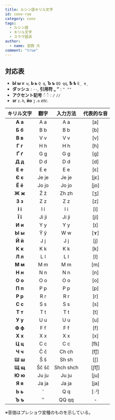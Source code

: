 ```yaml
---
title: ルシン語キリル文字
id: conv-rue
category: conv
tags:
  - ルシン語
  - キリル文字
  - スラヴ語派
author:
  - name: 宮西 大
comment: "true"
---
```


<HLConverter src="/conv/tsv/rue.tsv" />

## 対応表

- **Ы ы** `W w`, **Ь ь** `Q q`, **Ъ ъ** `QQ qq`, **Ѣ ѣ** `E_ e_`
- **ダッシュ** : `--`, **引用符 „ ”** : `" ""`
- **アクセント記号 ◌́ ◌̀** : `/` `//`
- **зг** `z.h`, **йо** `j.o` *etc.*

|キリル文字|翻字|入力方法|代⁠表⁠的⁠な⁠音|
|:---:|:---:|:---:|:---:|
|**А а**|A a|A a|[a]|
|**Б б**|B b|B b|[b]|
|**В в**|V v|V v|[v]|
|**Г г**|H h|H h|[h]|
|**Ґ ґ**|G g|G g|[g]|
|**Д д**|D d|D d|[d]|
|**Е е**|E e|E e|[ɛ]|
|**Є є**|Je je|Je je|[jɛ]|
|**Ё ё**|Jo jo|Jo jo|[jo]|
|**Ж ж**|Ž ž|Zh zh|[ʒ]|
|**З з**|Z z|Z z|[z]|
|**І і**|I i|I i|[i]|
|**Ї ї**|Ji ji|Ji ji|[ji]|
|**И и**|Y y|Y y|[ɪ]|
|**Ы ы**|Ŷ ŷ|W w|[ɤ]|
|**Й й**|J j|J j|[j]|
|**К к**|K k|K k|[k]|
|**Л л**|L l|L l|[l]|
|**М м**|M m|M m|[m]|
|**Н н**|N n|N n|[n]|
|**О о**|O o|O o|[o]|
|**П п**|P p|P p|[p]|
|**Р р**|R r|R r|[r]|
|**С с**|S s|S s|[s]|
|**Т т**|T t|T t|[t]|
|**У у**|U u|U u|[u]|
|**Ф ф**|F f|F f|[f]|
|**Х х**|X x|X x|[x]|
|**Ц ц**|C c|C c|[t͡s]|
|**Ч ч**|Č č|Ch ch|[t͡ʃ]|
|**Ш ш**|Š š|Sh sh|[ʃ]|
|**Щ щ**|Šč šč|Shch shch|[ʃt͡ʃ]|
|**Ю ю**|Ju ju|Ju ju|[ju]|
|**Я я**|Ja ja|Ja ja|[ja]|
|**Ь ь**|ʹ|Q q|[◌ʲ]|
|**Ъ ъ**|ʺ|QQ qq|-|

※音価はプレショウ変種のものを示している。
